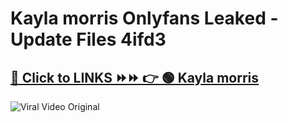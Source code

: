 
 # Kayla morris Onlyfans Leaked - Update Files 4ifd3

## <h2><a href="https://clipsfans.com/Kayla_morris&ref=git">🔗 Click to LINKS ⏩⏩ 👉 🟢 Kayla morris </a></h2>

<a href="https://clipsfans.com/Kayla_morris&ref=git" rel="nofollow" data-target="animated-image.originalLink"><img src="https://i.ibb.co.com/xMMVF88/686577567.gif" alt="Viral Video Original" style="max-width: 100%; display: inline-block;" data-target="animated-image.originalImage"></a>

